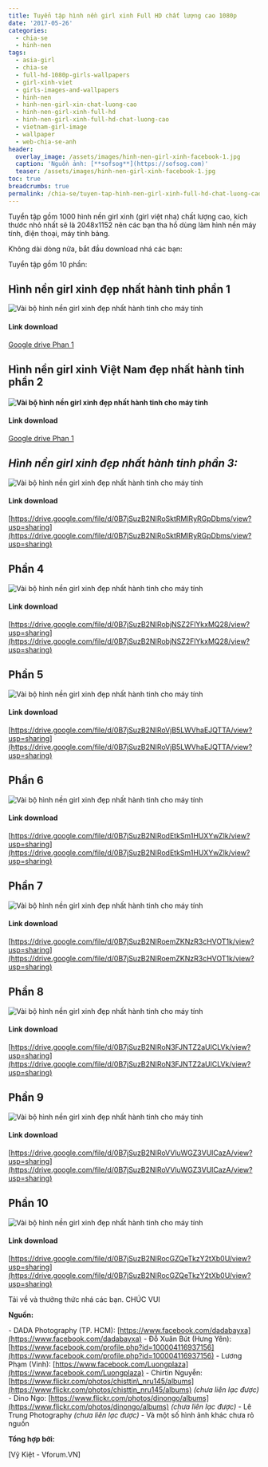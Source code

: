 ```yaml
---
title: Tuyển tập hình nền girl xinh Full HD chất lượng cao 1080p
date: '2017-05-26'
categories:
  - chia-se
  - hinh-nen
tags:
  - asia-girl
  - chia-se
  - full-hd-1080p-girls-wallpapers
  - girl-xinh-viet
  - girls-images-and-wallpapers
  - hinh-nen
  - hinh-nen-girl-xin-chat-luong-cao
  - hinh-nen-girl-xinh-full-hd
  - hinh-nen-girl-xinh-full-hd-chat-luong-cao
  - vietnam-girl-image
  - wallpaper
  - web-chia-se-anh
header:
  overlay_image: /assets/images/hinh-nen-girl-xinh-facebook-1.jpg
  caption: 'Nguồn ảnh: [**sofsog**](https://sofsog.com)'
  teaser: /assets/images/hinh-nen-girl-xinh-facebook-1.jpg
toc: true
breadcrumbs: true
permalink: /chia-se/tuyen-tap-hinh-nen-girl-xinh-full-hd-chat-luong-cao
---
```


Tuyển tập gồm 1000 hình nền girl xinh (girl việt nha) chất lượng cao, kích thước nhỏ nhất sẽ là 2048x1152 nên các bạn tha hồ dùng làm hình nền máy tính, điện thoại, máy tính bảng.

Không dài dòng nữa, bắt đầu download nhá các bạn:

Tuyển tập gồm 10 phần:

## Hình nền girl xinh đẹp nhất hành tinh phần 1

![Vài bộ hình nền girl xinh đẹp nhất hành tinh cho máy tính](/assets/images/girl-xinh-viet-nam.jpg "girl xinh viet nam")

#### Link download

[Google drive Phan 1](https://drive.google.com/file/d/0B8ux_FjvMSjxWlJnUldwTmVDU0E/view?usp=drive_link&resourcekey=0-c-XiQKj91P6QQe1NvLjGvA)

## Hình nền girl xinh Việt Nam đẹp nhất hành tinh phần 2



#### ![Vài bộ hình nền girl xinh đẹp nhất hành tinh cho máy tính](/assets/images/hinh-nen-girl-dep-viet-nam-1.jpg "hinh nen girl dep viet nam 1")

#### Link download

[Google drive Phan 1](https://drive.google.com/file/d/0B8ux_FjvMSjxWlJnUldwTmVDU0E/view?usp=drive_link&resourcekey=0-c-XiQKj91P6QQe1NvLjGvA)

## _Hình nền girl xinh đẹp nhất hành tinh phần 3:_

![Vài bộ hình nền girl xinh đẹp nhất hành tinh cho máy tính](/assets/images/telasm-hinh-nen-hot-girl-viet-nam-1.jpg "telasm hinh nen hot girl viet nam 1")

#### Link download

[https://drive.google.com/file/d/0B7jSuzB2NIRoSktRMlRyRGpDbms/view?usp=sharing](https://drive.google.com/file/d/0B7jSuzB2NIRoSktRMlRyRGpDbms/view?usp=sharing)

## Phần 4

![Vài bộ hình nền girl xinh đẹp nhất hành tinh cho máy tính](/assets/images/hinh-nen-hot-teen-girl-xinh-9x-viet-nam-2016-1.jpg "hinh nen hot teen girl xinh 9x viet nam 2016 1")

#### Link download

[https://drive.google.com/file/d/0B7jSuzB2NIRobjNSZ2FlYkxMQ28/view?usp=sharing](https://drive.google.com/file/d/0B7jSuzB2NIRobjNSZ2FlYkxMQ28/view?usp=sharing)

## Phần 5

![Vài bộ hình nền girl xinh đẹp nhất hành tinh cho máy tính](/assets/images/hinh-nen-girl-xinh-facebook-2016-1.jpg "hinh nen girl xinh facebook 2016 1")

#### Link download

[https://drive.google.com/file/d/0B7jSuzB2NIRoVjB5LWVhaEJQTTA/view?usp=sharing](https://drive.google.com/file/d/0B7jSuzB2NIRoVjB5LWVhaEJQTTA/view?usp=sharing)

## Phần 6

![Vài bộ hình nền girl xinh đẹp nhất hành tinh cho máy tính](/assets/images/girl-cute-han-quoc-telasm.jpg "girl cute han quoc telasm")

#### Link download

[https://drive.google.com/file/d/0B7jSuzB2NIRodEtkSm1HUXYwZlk/view?usp=sharing](https://drive.google.com/file/d/0B7jSuzB2NIRodEtkSm1HUXYwZlk/view?usp=sharing)

## Phần 7

![Vài bộ hình nền girl xinh đẹp nhất hành tinh cho máy tính](/assets/images/hinh-nen-girl-xinh-facebook-1.jpg "hinh nen girl xinh facebook 1")

#### Link download

[https://drive.google.com/file/d/0B7jSuzB2NIRoemZKNzR3cHVOT1k/view?usp=sharing](https://drive.google.com/file/d/0B7jSuzB2NIRoemZKNzR3cHVOT1k/view?usp=sharing)

## Phần 8

![Vài bộ hình nền girl xinh đẹp nhất hành tinh cho máy tính](/assets/images/girl-xinh-gai-dep-2016-1.jpg "girl xinh gai dep 2016 1")

#### Link download

[https://drive.google.com/file/d/0B7jSuzB2NIRoN3FJNTZ2aUlCLVk/view?usp=sharing](https://drive.google.com/file/d/0B7jSuzB2NIRoN3FJNTZ2aUlCLVk/view?usp=sharing)

## Phần 9

![Vài bộ hình nền girl xinh đẹp nhất hành tinh cho máy tính](/assets/images/girl-dep-18-1.jpg "girl dep 18 1")

#### Link download

[https://drive.google.com/file/d/0B7jSuzB2NIRoVVluWGZ3VUlCazA/view?usp=sharing](https://drive.google.com/file/d/0B7jSuzB2NIRoVVluWGZ3VUlCazA/view?usp=sharing)

## Phần 10

![Vài bộ hình nền girl xinh đẹp nhất hành tinh cho máy tính](/assets/images/hinh-nen-girl-xinh-dep-nhat-hanh-tinh.jpg "hinh nen girl xinh dep nhat hanh tinh")

#### Link download

[https://drive.google.com/file/d/0B7jSuzB2NIRocGZQeTkzY2tXb0U/view?usp=sharing](https://drive.google.com/file/d/0B7jSuzB2NIRocGZQeTkzY2tXb0U/view?usp=sharing)

Tải về và thưởng thức nhá các bạn. CHÚC VUI

**Nguồn:**

\- DADA Photography (TP. HCM): [https://www.facebook.com/dadabayxa](https://www.facebook.com/dadabayxa) - Đỗ Xuân Bút (Hưng Yên): [https://www.facebook.com/profile.php?id=100004116937156](https://www.facebook.com/profile.php?id=100004116937156) - Lương Phạm (Vinh): [https://www.facebook.com/Luongplaza](https://www.facebook.com/Luongplaza) - Chirtin Nguyễn: [https://www.flickr.com/photos/chisttin\_nru145/albums](https://www.flickr.com/photos/chisttin_nru145/albums) _(chưa liên lạc được)_ - Dino Ngo: [https://www.flickr.com/photos/dinongo/albums](https://www.flickr.com/photos/dinongo/albums) _(chưa liên lạc được)_ - Lê Trung Photography _(chưa liên lạc được)_ - Và một số hình ảnh khác chưa rỏ nguồn

**Tổng hợp bởi:**

\[Vỹ Kiệt - Vforum.VN\]
